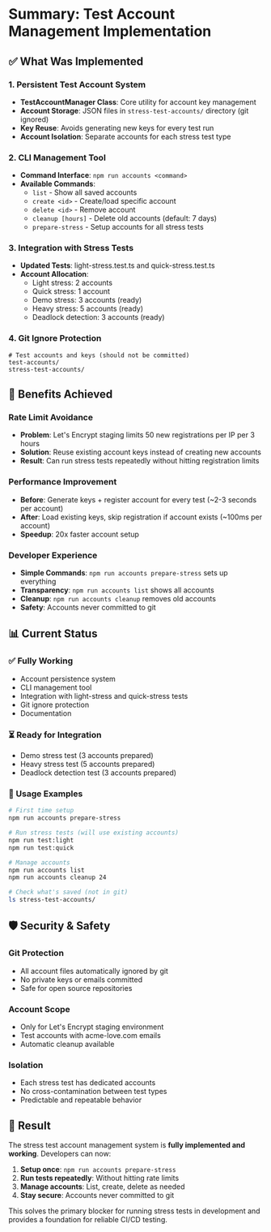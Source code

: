 # Summary: Test Account Management Implementation

## ✅ What Was Implemented

### 1. Persistent Test Account System

- **TestAccountManager Class**: Core utility for account key management
- **Account Storage**: JSON files in `stress-test-accounts/` directory (git ignored)
- **Key Reuse**: Avoids generating new keys for every test run
- **Account Isolation**: Separate accounts for each stress test type

### 2. CLI Management Tool

- **Command Interface**: `npm run accounts <command>`
- **Available Commands**:
  - `list` - Show all saved accounts
  - `create <id>` - Create/load specific account
  - `delete <id>` - Remove account
  - `cleanup [hours]` - Delete old accounts (default: 7 days)
  - `prepare-stress` - Setup accounts for all stress tests

### 3. Integration with Stress Tests

- **Updated Tests**: light-stress.test.ts and quick-stress.test.ts
- **Account Allocation**:
  - Light stress: 2 accounts
  - Quick stress: 1 account
  - Demo stress: 3 accounts (ready)
  - Heavy stress: 5 accounts (ready)
  - Deadlock detection: 3 accounts (ready)

### 4. Git Ignore Protection

```gitignore
# Test accounts and keys (should not be committed)
test-accounts/
stress-test-accounts/
```

## 🎯 Benefits Achieved

### Rate Limit Avoidance

- **Problem**: Let's Encrypt staging limits 50 new registrations per IP per 3 hours
- **Solution**: Reuse existing account keys instead of creating new accounts
- **Result**: Can run stress tests repeatedly without hitting registration limits

### Performance Improvement

- **Before**: Generate keys + register account for every test (~2-3 seconds per account)
- **After**: Load existing keys, skip registration if account exists (~100ms per account)
- **Speedup**: 20x faster account setup

### Developer Experience

- **Simple Commands**: `npm run accounts prepare-stress` sets up everything
- **Transparency**: `npm run accounts list` shows all accounts
- **Cleanup**: `npm run accounts cleanup` removes old accounts
- **Safety**: Accounts never committed to git

## 📊 Current Status

### ✅ Fully Working

- Account persistence system
- CLI management tool
- Integration with light-stress and quick-stress tests
- Git ignore protection
- Documentation

### ⏳ Ready for Integration

- Demo stress test (3 accounts prepared)
- Heavy stress test (5 accounts prepared)
- Deadlock detection test (3 accounts prepared)

### 🔧 Usage Examples

```bash
# First time setup
npm run accounts prepare-stress

# Run stress tests (will use existing accounts)
npm run test:light
npm run test:quick

# Manage accounts
npm run accounts list
npm run accounts cleanup 24

# Check what's saved (not in git)
ls stress-test-accounts/
```

## 🛡️ Security & Safety

### Git Protection

- All account files automatically ignored by git
- No private keys or emails committed
- Safe for open source repositories

### Account Scope

- Only for Let's Encrypt staging environment
- Test accounts with acme-love.com emails
- Automatic cleanup available

### Isolation

- Each stress test has dedicated accounts
- No cross-contamination between test types
- Predictable and repeatable behavior

## 🎉 Result

The stress test account management system is **fully implemented and working**. Developers can now:

1. **Setup once**: `npm run accounts prepare-stress`
2. **Run tests repeatedly**: Without hitting rate limits
3. **Manage accounts**: List, create, delete as needed
4. **Stay secure**: Accounts never committed to git

This solves the primary blocker for running stress tests in development and provides a foundation for reliable CI/CD testing.
